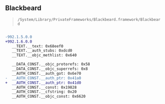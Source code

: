 ## Blackbeard

> `/System/Library/PrivateFrameworks/Blackbeard.framework/Blackbeard`

```diff

-992.1.5.0.0
+992.1.6.0.0
   __TEXT.__text: 0x68eef0
   __TEXT.__auth_stubs: 0xdcd0
   __TEXT.__objc_methlist: 0x640

   __DATA_CONST.__objc_protorefs: 0x58
   __DATA_CONST.__objc_superrefs: 0x8
   __AUTH_CONST.__auth_got: 0x6e70
-  __AUTH_CONST.__auth_ptr: 0x41a0
+  __AUTH_CONST.__auth_ptr: 0x41d0
   __AUTH_CONST.__const: 0x19828
   __AUTH_CONST.__cfstring: 0x20
   __AUTH_CONST.__objc_const: 0x6620

```
